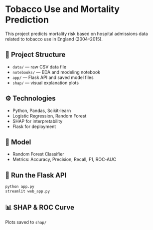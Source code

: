 # Tobacco Use and Mortality Prediction

This project predicts mortality risk based on hospital admissions data related to tobacco use in England (2004–2015).

## 📁 Project Structure
- `data/` — raw CSV data file
- `notebooks/` — EDA and modeling notebook
- `app/` — Flask API and saved model files
- `shap/` — visual explanation plots

## ⚙️ Technologies
- Python, Pandas, Scikit-learn
- Logistic Regression, Random Forest
- SHAP for interpretability
- Flask for deployment

## 🔮 Model
- Random Forest Classifier
- Metrics: Accuracy, Precision, Recall, F1, ROC-AUC

## 🚀 Run the Flask API
```bash
python app.py
streamlit web_app.py
```


## 📊 SHAP & ROC Curve
Plots saved to `shap/`
